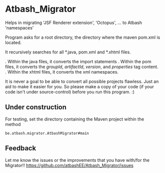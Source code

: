 # Atbash_Migrator
Helps in migrating 'JSF Renderer extension', 'Octopus', ... to Atbash 'namespaces'

Program asks for a root directory, the directory where the maven pom.xml is located.

It recursively searches for all \*.java, pom.xml and \*.xhtml files.

. Within the java files, it converts the import statements
. Within the pom files, it converts the _groupId_, _artifactId_, _version_, and _properties_ tag content.
. Within the xhtml files, it converts the xml namespaces.


It is never a goal to be able to convert all possible projects flawless. Just an aid to make it easier for you.
So please make a copy of your code (if your code isn't under source-control) before you run this program. :)

## Under construction

For testing, set the directory containing the Maven project within the method


    be.atbash.migrator.AtbashMigrator#main

## Feedback

Let me know the issues or the improvements that you have with/for the Migrator!! https://github.com/atbashEE/Atbash_Migrator/issues
